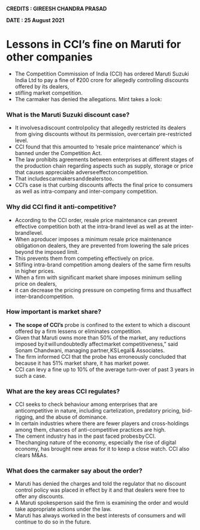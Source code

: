 **CREDITS : GIREESH CHANDRA PRASAD**

**DATE : 25 August 2021**

# Lessons in CCI’s fine on Maruti for other companies
- The Competition Commission of India (CCI) has ordered Maruti Suzuki India Ltd to pay a fine of ₹200 crore for allegedly controlling discounts offered by its dealers,
- stifling market competition.
- The carmaker has denied the allegations. Mint takes a look:

### What is the Maruti Suzuki discount case?
- It involves a discount control policy that allegedly restricted its dealers from giving discounts without its permission, over certain pre-restricted level.
- CCI found that this amounted to ‘resale price maintenance’ which is banned under the Competition Act.
- The law prohibits agreements between enterprises at different stages of the production chain regarding aspects such as supply, storage or price that causes appreciable adverse effect on competition.
- That includes carmakers and dealers too.
- CCI’s case is that curbing discounts affects the final price to consumers as well as intra-company and inter-company competition.

### Why did CCI find it anti-competitive?
- According to the CCI order, resale price maintenance can prevent effective competition both at the intra-brand level as well as at the inter-brand level.
- When a producer imposes a minimum resale price maintenance obligation on dealers, they are prevented from lowering the sale prices beyond the imposed limit.
- This prevents them from competing effectively on price.
- Stifling intra-brand competition among dealers of the same firm results in higher prices.
- When a firm with significant market share imposes minimum selling price on dealers,
- it can decrease the pricing pressure on competing firms and thus affect inter-brand competition.

### How important is market share?
- **The scope of CCI’s** probe is confined to the extent to which a discount offered by a firm lessens or eliminates competition.
- Given that Maruti owns more than 50% of the market, any reductions imposed by it will undoubtedly affect market competitiveness,” said Sonam Chandwani, managing partner, KS Legal & Associates.
- The firm informed CCI that the probe has erroneously concluded that because it has 51% market share, it has market power.
- CCI can levy a fine up to 10% of the average turn-over of past 3 years in such a case.

### What are the key areas CCI regulates?
- CCI seeks to check behaviour among enterprises that are anticompetitive in nature, including cartelization, predatory pricing, bid-rigging, and the abuse of dominance.
- In certain industries where there are fewer players and cross-holdings among them, chances of anti-competitive practices are high.
- The cement industry has in the past faced probes by CCI.
- The changing nature of the economy, especially the rise of digital economy, has brought new areas for it to keep a close watch. CCI also clears M&As.

### What does the carmaker say about the order?
- Maruti has denied the charges and told the regulator that no discount control policy was placed in effect by it and that dealers were free to offer any discounts.
- A Maruti spokesperson said the firm is examining the order and would take appropriate actions under the law.
- Maruti has always worked in the best interests of consumers and will continue to do so in the future.
